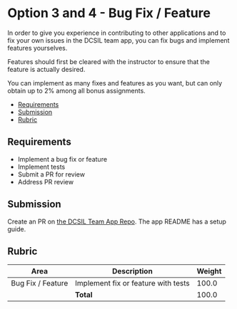 # Option 3 and 4 - Bug Fix / Feature

In order to give you experience in contributing to other applications and to fix your own issues in the DCSIL team app, you can fix bugs and implement features yourselves.

Features should first be cleared with the instructor to ensure that the feature is actually desired.

You can implement as many fixes and features as you want, but can only obtain up to 2% among all bonus assignments.

- [Requirements](#requirements)
- [Submission](#submission)
- [Rubric](#rubric)

## Requirements

- Implement a bug fix or feature
- Implement tests
- Submit a PR for review
- Address PR review

## Submission

Create an PR on [the DCSIL Team App Repo](https://github.com/dcsil/team_app). The app README has a setup guide. 

## Rubric
 
| Area | Description| Weight |
| --- | --- | --- |
| Bug Fix / Feature | Implement fix or feature with tests | 100.0 |
| | **Total** | 100.0 |
